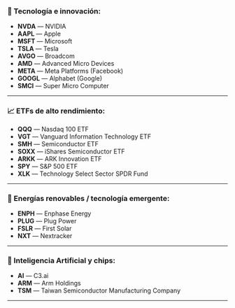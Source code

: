 ### 🧠 Tecnología e innovación:

- **NVDA** — NVIDIA
- **AAPL** — Apple
- **MSFT** — Microsoft
- **TSLA** — Tesla
- **AVGO** — Broadcom
- **AMD** — Advanced Micro Devices
- **META** — Meta Platforms (Facebook)
- **GOOGL** — Alphabet (Google)
- **SMCI** — Super Micro Computer

---

### 📈 ETFs de alto rendimiento:

- **QQQ** — Nasdaq 100 ETF
- **VGT** — Vanguard Information Technology ETF
- **SMH** — Semiconductor ETF
- **SOXX** — iShares Semiconductor ETF
- **ARKK** — ARK Innovation ETF
- **SPY** — S\&P 500 ETF
- **XLK** — Technology Select Sector SPDR Fund

---

### 🌱 Energías renovables / tecnología emergente:

- **ENPH** — Enphase Energy
- **PLUG** — Plug Power
- **FSLR** — First Solar
- **NXT** — Nextracker

---

### 🔐 Inteligencia Artificial y chips:

- **AI** — C3.ai
- **ARM** — Arm Holdings
- **TSM** — Taiwan Semiconductor Manufacturing Company

---
